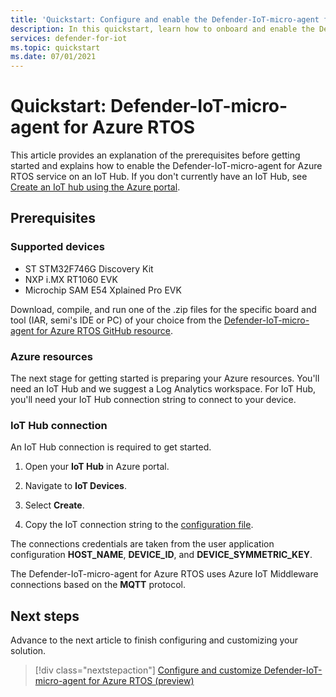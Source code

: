 ```yaml
---
title: 'Quickstart: Configure and enable the Defender-IoT-micro-agent for Azure RTOS'
description: In this quickstart, learn how to onboard and enable the Defender-IoT-micro-agent for Azure RTOS service in your Azure IoT Hub.
services: defender-for-iot
ms.topic: quickstart
ms.date: 07/01/2021
---
```



# Quickstart: Defender-IoT-micro-agent for Azure RTOS

This article provides an explanation of the prerequisites before getting started and explains how to enable the Defender-IoT-micro-agent for Azure RTOS service on an IoT Hub. If you don't currently have an IoT Hub, see [Create an IoT hub using the Azure portal](../../iot-hub/iot-hub-create-through-portal.md).

## Prerequisites 

### Supported devices

- ST STM32F746G Discovery Kit
- NXP i.MX RT1060 EVK
- Microchip SAM E54 Xplained Pro EVK

Download, compile, and run one of the .zip files for the specific board and tool (IAR, semi's IDE or PC) of your choice from the [Defender-IoT-micro-agent for Azure RTOS GitHub resource](https://github.com/azure-rtos/azure-iot-preview/releases).

### Azure resources

The next stage for getting started is preparing your Azure resources. You'll need an IoT Hub and we suggest a Log Analytics workspace. For IoT Hub, you'll need your IoT Hub connection string to connect to your device. 
  
### IoT Hub connection

An IoT Hub connection is required to get started. 

1. Open your **IoT Hub** in Azure portal.

1. Navigate to **IoT Devices**.

1. Select **Create**.

1. Copy the IoT connection string to the [configuration file](how-to-azure-rtos-security-module.md).

The connections credentials are taken from the user application configuration **HOST_NAME**, **DEVICE_ID**, and **DEVICE_SYMMETRIC_KEY**.

The Defender-IoT-micro-agent for Azure RTOS uses Azure IoT Middleware connections based on the **MQTT** protocol.

## Next steps

Advance to the next article to finish configuring and customizing your solution.

> [!div class="nextstepaction"]
> [Configure and customize Defender-IoT-micro-agent for Azure RTOS (preview)](how-to-azure-rtos-security-module.md)
